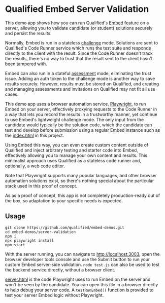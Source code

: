 # Qualified Embed Server Validation

This demo app shows how you can run Qualified's [Embed](https://www.qualified.io/embedded) feature on a server, allowing you to validate candidate (or student) solutions securely and persist the results.

Normally, Embed is run in a stateless [challenge](https://www.qualified.io/embed/api-docs/tutorial-challenges.html) mode. Solutions are sent to Qualified's Code Runner service which runs the test suite and responds directly to the client with the result. Since the Code Runner doesn't track the results, there's no way to trust that the result sent to the client hasn't been tampered with.

Embed can also run in a stateful [assessment](https://www.qualified.io/embed/api-docs/tutorial-assessments.html) mode, eliminating the trust issue. Adding an auth token to the challenge mode is another way to save results securely. However, results must be stored on Qualified, and creating and managing assessments and invitations on Qualified may not fit all use cases.

This demo app uses a browser automation service, [Playwright](https://playwright.dev/), to run Embed on your server, effectively proxying requests to the Code Runner in a way that lets you record the results in a trustworthy manner, yet continue to use Embed's lightweight challenge mode. The only input from the candidate would typically be the solution code, which the candidate can test and develop before submission using a regular Embed instance such as the [index.html](public/index.html) in this project.

Using Embed this way, you can even create custom content outside of Qualified and inject arbitrary testing and starter code into Embed, effectively allowing you to manage your own content and results. This minimalist approach uses Qualified as a stateless code runner and, optionally, a web code editor.

Note that Playwright supports many popular languages, and other browser automation solutions exist, so there's nothing special about the particular stack used in this proof of concept.

As as a proof of concept, this app is not completely production-ready out of the box, so adaptation to your specific needs is expected.


## Usage

```
git clone https://github.com/qualified/embed-demos.git
cd embed-demos/server-validation
npm i
npx playwright install
npm start
```

With the server running, you can navigate to <http://localhost:3003>, open the browser developer tools console and use the Submit button to run your custom Embed server-side validation. `node test.js` can also be used to test the backend service directly, without a browser client.

[server.html](server.html) is the code Playwright uses to run Embed on the server and won't be seen by the candidate. You can open this file in a browser directly to help debug your server code. A `testRunEmbed()` function is provided to test your server Embed logic without Playwright.
